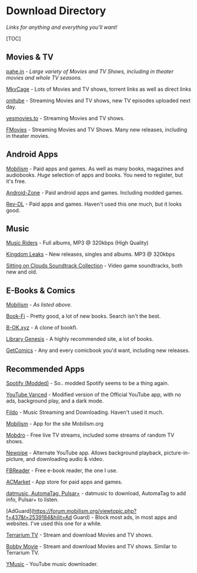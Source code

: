 # Download Directory

 *Links for anything and everything you'll want!*

[TOC]

## Movies & TV

[pahe.in](pahe.in) - *Large variety of Movies and TV Shows, including in theater movies and whole TV seasons.*

[MkvCage](mkvcage.ws) - Lots of Movies and TV shows, torrent links as well as direct links 

[onitube](onitube.com) - Streaming Movies and TV shows, new TV episodes uploaded next day.

[yesmovies.to](yesmovies.to) - Streaming Movies and TV shows.

[FMovies](fmovies.se) - Streaming Movies and TV Shows. Many new releases, including in theater movies.

## Android Apps

[Mobilism](mobilism.org) - Paid apps and games. As well as many books, magazines and audiobooks. *Huge* selection of apps and books. You need to register, but it's free.

[Android-Zone](android-zone.ws) - Paid android apps and games. Including modded games.

[Rev-DL](revdl.com) - Paid apps and games. Haven't used this one much, but it looks good.

## Music

[Music Riders](musicriders.blogspot.com) - Full albums, MP3 @ 320kbps (High Quality)

[Kingdom Leaks](kingdom-leaks.com) - New releases, singles and albums. MP3 @ 320kbps

[Sitting on Clouds Soundtrack Collection](http://sittingoncloudsost.com/ost/last-added/) - Video game soundtracks, both new and old. 

## E-Books & Comics

[Mobilism](mobilism.org) - *As listed above.*

[Book-Fi](en.bookfi.net) - Pretty good, a lot of new books. Search isn't the best.

[B-OK.xyz](b-ok.xyz) - A clone of bookfi.

[Library Genesis](libgen.io) - A highly recommended site, a lot of books.

[GetComics](getcomics.info) - Any and every comicbook you'd want, including new releases. 



## Recommended Apps

[Spotify (Modded)](https://forum.mobilism.org/viewtopic.php?t=2605291) - So.. modded Spotify seems to be a thing again.

[YouTube Vanced](https://forum.mobilism.org/viewtopic.php?f=429&t=2609775) - Modified version of the Official YouTube app, with no ads, background play, and a dark mode.

[Fildo](https://fildo.net/android/en/) - Music Streaming and Downloading. Haven't used it much.

[Mobilism](https://forum.mobilism.org/viewtopic.php?t=214777) - App for the site Mobilism.org

[Mobdro](https://www.mobdro.to/) - Free live TV streams, included some streams of random TV shows.

[Newpipe](https://f-droid.org/en/packages/org.schabi.newpipe/) - Alternate YouTube app. Allows background playback, picture-in-picture, and downloading audio & video.

[FBReader](https://play.google.com/store/apps/details?id=org.geometerplus.zlibrary.ui.android&hl=en_US) - Free e-book reader, the one I use.

[ACMarket](https://acmarket.net/) - App store for paid apps and games. 

[datmusic, AutomaTag, Pulsar+](https://goo.gl/V4fap3) - datmusic to download, AutomaTag to add info, Pulsar+ to listen.

[AdGuard](https://forum.mobilism.org/viewtopic.php?f=437&t=2539184&hilit=Ad Guard) - Block most ads, in most apps and websites. I've used this one for a while.

[Terrarium TV](https://forum.mobilism.org/viewtopic.php?f=429&t=2590758&hilit=Terrarium+TV) - Stream and download Movies and TV shows.

[Bobby Movie](https://forum.mobilism.org/viewtopic.php?f=429&t=2608448) - Stream and download Movies and TV shows. Similar to Terrarium TV.

[YMusic](https://forum.mobilism.org/viewtopic.php?f=429&t=2586052&hilit=YMusic) - YouTube music downloader. 
